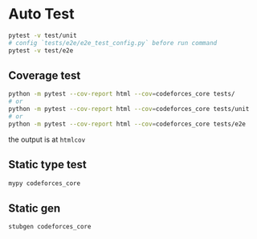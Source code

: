 # Auto Test

```bash
pytest -v test/unit
# config `tests/e2e/e2e_test_config.py` before run command
pytest -v test/e2e
```

## Coverage test

```bash
python -m pytest --cov-report html --cov=codeforces_core tests/
# or
python -m pytest --cov-report html --cov=codeforces_core tests/unit
# or
python -m pytest --cov-report html --cov=codeforces_core tests/e2e
```

the output is at `htmlcov`

## Static type test

```bash
mypy codeforces_core
```

## Static gen

```bash
stubgen codeforces_core
```
